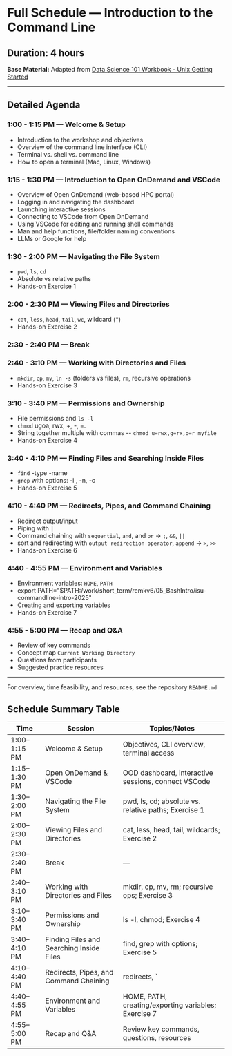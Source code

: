 # Full Schedule — Introduction to the Command Line

## Duration: 4 hours

**Base Material:** Adapted from [Data Science 101 Workbook - Unix Getting Started](https://datascience.101workbook.org/03-command-line/02e-tutorial-unix-getting-started/#gsc.tab=0)

---

## Detailed Agenda

### 1:00 - 1:15 PM — Welcome & Setup

- Introduction to the workshop and objectives
- Overview of the command line interface (CLI)
- Terminal vs. shell vs. command line
- How to open a terminal (Mac, Linux, Windows)

### 1:15 - 1:30 PM — Introduction to Open OnDemand and VSCode

- Overview of Open OnDemand (web-based HPC portal)
- Logging in and navigating the dashboard
- Launching interactive sessions
- Connecting to VSCode from Open OnDemand
- Using VSCode for editing and running shell commands
- Man and help functions, file/folder naming conventions
- LLMs or Google for help
  
### 1:30 - 2:00 PM — Navigating the File System

- `pwd`, `ls`, `cd`
- Absolute vs relative paths
- Hands-on Exercise 1

### 2:00 - 2:30 PM — Viewing Files and Directories

- `cat`, `less`, `head`, `tail`, `wc`, wildcard (*)
- Hands-on Exercise 2

### 2:30 - 2:40 PM — Break

### 2:40 - 3:10 PM — Working with Directories and Files

- `mkdir`, `cp`, `mv`, `ln -s` (folders vs files), `rm`, recursive operations
- Hands-on Exercise 3

### 3:10 - 3:40 PM — Permissions and Ownership

- File permissions and `ls -l`
- `chmod` ugoa, rwx, +, -, =.
- String together multiple with commas -- `chmod u=rwx,g=rx,o=r myfile`
- Hands-on Exercise 4

### 3:40 - 4:10 PM — Finding Files and Searching Inside Files

- `find` -type -name
- `grep` with options: -i , -n, -c
- Hands-on Exercise 5

### 4:10 - 4:40 PM — Redirects, Pipes, and Command Chaining

- Redirect output/input
- Piping with `|`
- Command chaining with `sequential`, `and`, and `or` -> `;`, `&&`, `||`
- sort and redirecting with `output redirection operator`, `append` -> `>`, `>>`
- Hands-on Exercise 6

### 4:40 - 4:55 PM — Environment and Variables

- Environment variables: `HOME`, `PATH`
- export PATH="$PATH:/work/short_term/remkv6/05_BashIntro/isu-commandline-intro-2025" 
- Creating and exporting variables
- Hands-on Exercise 7

### 4:55 - 5:00 PM — Recap and Q&A

- Review of key commands
- Concept map `Current Working Directory`
- Questions from participants
- Suggested practice resources

---

For overview, time feasibility, and resources, see the repository `README.md`

## Schedule Summary Table

| Time           | Session                                   | Topics/Notes                                                                 |
|----------------|-------------------------------------------|-------------------------------------------------------------------------------|
| 1:00–1:15 PM   | Welcome & Setup                           | Objectives, CLI overview, terminal access                                     |
| 1:15–1:30 PM   | Open OnDemand & VSCode                    | OOD dashboard, interactive sessions, connect VSCode                           |
| 1:30–2:00 PM   | Navigating the File System                | pwd, ls, cd; absolute vs. relative paths; Exercise 1                          |
| 2:00–2:30 PM   | Viewing Files and Directories             | cat, less, head, tail, wildcards; Exercise 2                                  |
| 2:30–2:40 PM   | Break                                     | —                                                                             |
| 2:40–3:10 PM   | Working with Directories and Files        | mkdir, cp, mv, rm; recursive ops; Exercise 3                                  |
| 3:10–3:40 PM   | Permissions and Ownership                 | ls -l, chmod; Exercise 4                                                      |
| 3:40–4:10 PM   | Finding Files and Searching Inside Files  | find, grep with options; Exercise 5                                           |
| 4:10–4:40 PM   | Redirects, Pipes, and Command Chaining    | redirects, `|`, `;`, `&&`, `||`; Exercise 6                                   |
| 4:40–4:55 PM   | Environment and Variables                 | HOME, PATH, creating/exporting variables; Exercise 7                          |
| 4:55–5:00 PM   | Recap and Q&A                             | Review key commands, questions, resources                                     |
